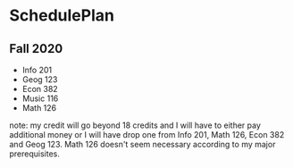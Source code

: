 # SchedulePlan

## Fall 2020
- Info 201
- Geog 123
- Econ 382
- Music 116
- Math 126

note: my credit will go beyond 18 credits and I will have to either pay additional money or I will have drop one from Info 201, Math 126, Econ 382 and Geog 123. Math 126 doesn't seem necessary according to my major prerequisites.
